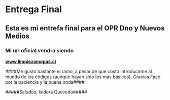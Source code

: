 # Entrega Final
## Esta es mi entrefa final para el OPR Dno y Nuevos Medios ##
### Mi url oficial vendra siendo ###
**www.limpiezamopas.cl**

####Me gustó bastante el ramo, a pesar de que costó introducirme al mundo de los códigos (aunque hayan sido los más básicos). Gracias Faco por la paciencia y la buena onda####

#####Saludos, Isidora Quevedo#####



